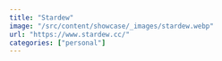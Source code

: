 ```yaml
---
title: "Stardew"
image: "/src/content/showcase/_images/stardew.webp"
url: "https://www.stardew.cc/"
categories: ["personal"]
---
```

